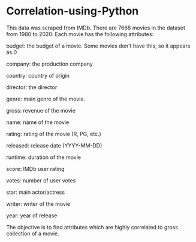 # Correlation-using-Python

This data was scraped from IMDb.
There are 7668 movies in the dataset from 1980 to 2020.
Each movie has the following attributes:

budget: the budget of a movie. Some movies don't have this, so it appears as 0

company: the production company

country: country of origin

director: the director

genre: main genre of the movie.

gross: revenue of the movie

name: name of the movie

rating: rating of the movie (R, PG, etc.)

released: release date (YYYY-MM-DD)

runtime: duration of the movie

score: IMDb user rating

votes: number of user votes

star: main actor/actress

writer: writer of the movie

year: year of release

The objective is to find attributes which are highly correlated to gross collection of a movie.
